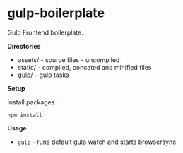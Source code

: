 # gulp-boilerplate 

Gulp Frontend boilerplate.


**Directories**

* assets/ - source files - uncompiled
* static/ - compiled, concated and minified files
* gulp/ - gulp tasks

**Setup**

Install packages :

`npm install`


**Usage**

* `gulp` - runs default gulp watch and starts browsersync
